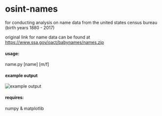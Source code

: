 # osint-names
for conducting analysis on name data from the united states census bureau (birth years 1880 - 2017)

original link for name data can be found at https://www.ssa.gov/oact/babynames/names.zip

#### usage:
name.py [name] [m/f]

#### example output
![example output](https://i.imgur.com/sTl4gnE.png)

#### requires:
numpy & matplotlib
